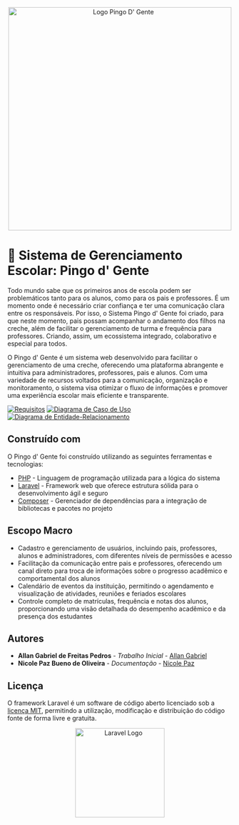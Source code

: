 <p align="center" width="400">

<img src="https://i.imgur.com/gSyTvA3.png" alt="Logo Pingo D' Gente" width="500">
    
</p>

# 🍉 Sistema de Gerenciamento Escolar: Pingo d' Gente
Todo mundo sabe que os primeiros anos de escola podem ser problemáticos tanto para os alunos, como para os pais e professores. É um momento onde é necessário criar confiança e ter uma comunicação clara entre os responsáveis. Por isso, o Sistema Pingo d' Gente foi criado, para que neste momento, pais possam acompanhar o andamento dos filhos na creche, além de facilitar o gerenciamento de turma e frequência para professores. Criando, assim, um ecossistema integrado, colaborativo e especial para todos.

O Pingo d' Gente é um sistema web desenvolvido para facilitar o gerenciamento de uma creche, oferecendo uma plataforma abrangente e intuitiva para administradores, professores, pais e alunos. Com uma variedade de recursos voltados para a comunicação, organização e monitoramento, o sistema visa otimizar o fluxo de informações e promover uma experiência escolar mais eficiente e transparente.

[![Requisitos](https://img.shields.io/badge/Requisitos-99D98F)](https://docs.google.com/document/d/1dPLNbWGPJrLT6XW6vUQCduGXSOD5udjA/edit?usp=sharing&ouid=110106372221435632533&rtpof=true&sd=true)
[![Diagrama de Caso de Uso](https://img.shields.io/badge/Casos%20de%20Uso-F26B8F)](https://drive.google.com/file/d/1rXeYg-VK0TMsUCLDTi41SwxnXuDuftzV/view)
[![Diagrama de Entidade-Relacionamento](https://img.shields.io/badge/Diagrama%20Entidade%20Relacionamento-81DEE3)](https://miro.com/welcomeonboard/VWFiczJkdFZFZDNuWnMyZ0JGYVowYzJZM3k0cTY5YWcydWprT2FhY0dJeWNWNjQ1YXV4ZG8wWnBBbnhOZ09TcnwzNDU4NzY0NTI4ODIwMjA1NzE2fDI=?share_link_id=929135724874)

## Construído com

O Pingo d' Gente foi construído utilizando as seguintes ferramentas e tecnologias:
* [PHP](http://www.php.net) - Linguagem de programação utilizada para a lógica do sistema
* [Laravel](http://www.dropwizard.io/1.0.2/docs/) - Framework web que oferece estrutura sólida para o desenvolvimento ágil e seguro
* [Composer](https://maven.apache.org/) -  Gerenciador de dependências para a integração de bibliotecas e pacotes no projeto

## Escopo Macro
* Cadastro e gerenciamento de usuários, incluindo pais, professores, alunos e administradores, com diferentes níveis de permissões e acesso
* Facilitação da comunicação entre pais e professores, oferecendo um canal direto para troca de informações sobre o progresso acadêmico e comportamental dos alunos
* Calendário de eventos da instituição, permitindo o agendamento e visualização de atividades, reuniões e feriados escolares
* Controle completo de matrículas, frequência e notas dos alunos, proporcionando uma visão detalhada do desempenho acadêmico e da presença dos estudantes

## Autores

* **Allan Gabriel de Freitas Pedros** - *Trabalho Inicial* - [Allan Gabriel](https://github.com/agp531)
* **Nicole Paz Bueno de Oliveira** - *Documentação* - [Nicole Paz](https://github.com/nicpaz)

## Licença

O framework Laravel é um software de código aberto licenciado sob a [licença MIT](https://opensource.org/licenses/MIT), permitindo a utilização, modificação e distribuição do código fonte de forma livre e gratuita.

<p align="center"><a href="https://laravel.com" target="_blank"><img src="https://raw.githubusercontent.com/laravel/art/master/logo-lockup/5%20SVG/2%20CMYK/1%20Full%20Color/laravel-logolockup-cmyk-red.svg" width="200" alt="Laravel Logo"></a></p>

